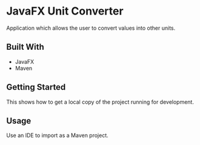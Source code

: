 # JavaFX Unit Converter

Application which allows the user to convert values into other units.

## Built With
  - JavaFX
  - Maven

## Getting Started

This shows how to get a local copy of the project running for development.

## Usage

Use an IDE to import as a Maven project.
